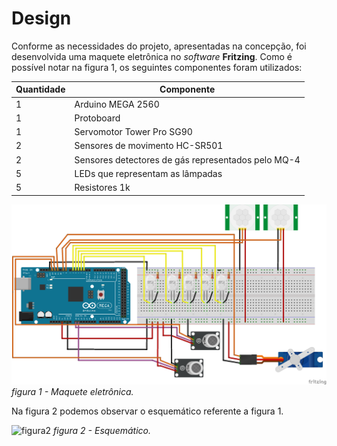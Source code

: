 # Design

Conforme as necessidades do projeto, apresentadas na concepção, foi desenvolvida uma maquete eletrônica no *software* **Fritzing**.
Como é possível notar na figura 1, os seguintes componentes foram utilizados:

Quantidade | Componente
-----------|--------------
 1 | Arduino MEGA 2560
 1 | Protoboard
 1 | Servomotor Tower Pro SG90
 2 | Sensores de movimento HC-SR501
 2 | Sensores detectores de gás representados pelo MQ-4
 5 | LEDs que representam as lâmpadas
 5 | Resistores 1k





![figura1](https://github.com/luiz-sene/ProjetoIntegradorII/blob/main/imagens/design_PI_2.png)
*figura 1 - Maquete eletrônica.*

Na figura 2 podemos observar o esquemático referente a figura 1.

![figura2](https://github.com/luiz-sene/ProjetoIntegradorII/blob/main/imagens/design_PI_2_2_Esquemático.png)
*figura 2 - Esquemático.*

                       
